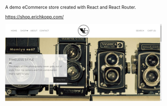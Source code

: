 A demo eCommerce store created with React and React Router.

https://shop.erichkopp.com/

![screenshot](screenshot.jpeg)
